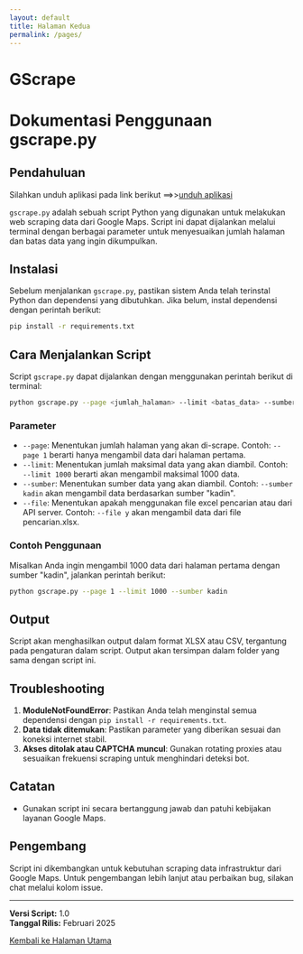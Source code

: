 ```yaml
---
layout: default
title: Halaman Kedua
permalink: /pages/
---
```

# GScrape
# Dokumentasi Penggunaan gscrape.py

## Pendahuluan
Silahkan unduh aplikasi pada link berikut ==>>[unduh aplikasi](https://drive.bps.go.id/s/LP7KyjwzPgeGYqn)

`gscrape.py` adalah sebuah script Python yang digunakan untuk melakukan web scraping data dari Google Maps. Script ini dapat dijalankan melalui terminal dengan berbagai parameter untuk menyesuaikan jumlah halaman dan batas data yang ingin dikumpulkan.

## Instalasi
Sebelum menjalankan `gscrape.py`, pastikan sistem Anda telah terinstal Python dan dependensi yang dibutuhkan. Jika belum, instal dependensi dengan perintah berikut:

```bash
pip install -r requirements.txt
```

## Cara Menjalankan Script
Script `gscrape.py` dapat dijalankan dengan menggunakan perintah berikut di terminal:

```bash
python gscrape.py --page <jumlah_halaman> --limit <batas_data> --sumber <sumber_data> --file <sumber_data>
```

### Parameter
- `--page`: Menentukan jumlah halaman yang akan di-scrape. Contoh: `--page 1` berarti hanya mengambil data dari halaman pertama.
- `--limit`: Menentukan jumlah maksimal data yang akan diambil. Contoh: `--limit 1000` berarti akan mengambil maksimal 1000 data.
- `--sumber`: Menentukan sumber data yang akan diambil. Contoh: `--sumber kadin` akan mengambil data berdasarkan sumber "kadin".
- `--file`: Menentukan apakah menggunakan file excel pencarian atau dari API server. Contoh: `--file y` akan mengambil data dari file pencarian.xlsx.

### Contoh Penggunaan
Misalkan Anda ingin mengambil 1000 data dari halaman pertama dengan sumber "kadin", jalankan perintah berikut:

```bash
python gscrape.py --page 1 --limit 1000 --sumber kadin
```

## Output
Script akan menghasilkan output dalam format XLSX atau CSV, tergantung pada pengaturan dalam script. Output akan tersimpan dalam folder yang sama dengan script ini.

## Troubleshooting
1. **ModuleNotFoundError**: Pastikan Anda telah menginstal semua dependensi dengan `pip install -r requirements.txt`.
2. **Data tidak ditemukan**: Pastikan parameter yang diberikan sesuai dan koneksi internet stabil.
3. **Akses ditolak atau CAPTCHA muncul**: Gunakan rotating proxies atau sesuaikan frekuensi scraping untuk menghindari deteksi bot.

## Catatan
- Gunakan script ini secara bertanggung jawab dan patuhi kebijakan layanan Google Maps.

## Pengembang
Script ini dikembangkan untuk kebutuhan scraping data infrastruktur dari Google Maps. Untuk pengembangan lebih lanjut atau perbaikan bug, silakan chat melalui kolom issue.

---
**Versi Script:** 1.0  
**Tanggal Rilis:** Februari 2025

[Kembali ke Halaman Utama](../)
